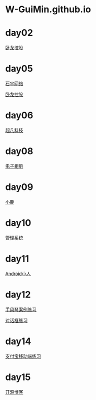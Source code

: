 # W-GuiMin.github.io
# day02
<a href="https://w-guimin.github.io/day02/code/html/02.%E5%8D%A7%E9%BE%99%E6%8E%A7%E8%82%A1.html">卧龙控股</a>


# day05
<p><a href="https://w-guimin.github.io/day04/code/html/%E7%9F%B3%E5%AE%87%E7%BD%91%E7%BB%9C.html">石宇网络</a></p>
<p><a href="https://w-guimin.github.io/%E5%8D%A7%E9%BE%99%E6%8E%A7%E8%82%A1/html/%E5%8D%A7%E9%BE%99%E6%8E%A7%E8%82%A1.html">卧龙控股</a></p>


# day06
<a href="https://w-guimin.github.io/code/html/%E8%B6%85%E5%87%A1%E7%A7%91%E6%8A%80.html">超凡科技</a>

# day08
<a href="https://w-guimin.github.io/%E7%94%B5%E5%AD%90%E7%9B%B8%E5%86%8C/html/%E7%94%B5%E5%AD%90%E7%9B%B8%E5%86%8C.html">电子相册</a>

# day09
<a href="https://w-guimin.github.io/day09%EF%BC%88%E5%AE%8C%E6%95%B4%EF%BC%89/html/%E5%B0%8F%E9%B9%BF.html">小鹿</a>

# day10
<a href="https://w-guimin.github.io/day10/html/%E7%AE%A1%E7%90%86%E7%B3%BB%E7%BB%9F.html">管理系统</a>

# day11
<a href="https://w-guimin.github.io/day11/html/%E7%BB%83%E4%B9%A0.html">Android小人</a>

# day12
<p><a href="https://w-guimin.github.io/day12%E7%BB%83%E4%B9%A0/code/html/%E6%A1%88%E4%BE%8B.html#box3">手风琴案例练习</a></p>
<p><a href="https://w-guimin.github.io/day12%E7%BB%83%E4%B9%A0/code/html/%E6%A1%88%E4%BE%8B2.html#box3">对话框练习</a></p>

# day14
<p><a href="https://w-guimin.github.io/day14/code/html/%E7%BB%83%E4%B9%A0.html">支付宝移动端练习</a></p>

# day15
<p><a href="https://w-guimin.github.io/day15/code1/html/开源博客.html">开源博客</a></p>

